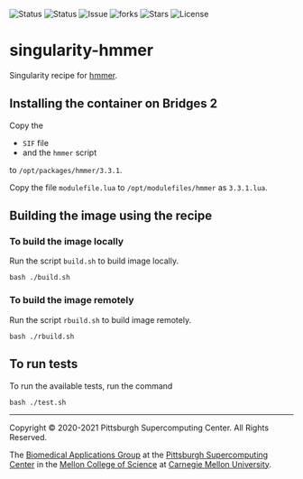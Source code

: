 ![Status](https://github.com/pscedu/singularity-hmmer/actions/workflows/main.yml/badge.svg)
![Status](https://github.com/pscedu/singularity-hmmer/actions/workflows/pretty.yml/badge.svg)
![Issue](https://img.shields.io/github/issues/pscedu/singularity-hmmer)
![forks](https://img.shields.io/github/forks/pscedu/singularity-hmmer)
![Stars](https://img.shields.io/github/stars/pscedu/singularity-hmmer)
![License](https://img.shields.io/github/license/pscedu/singularity-hmmer)

# singularity-hmmer
Singularity recipe for [hmmer](https://github.com/EddyRivasLab/hmmer).

## Installing the container on Bridges 2
Copy the

* `SIF` file
* and the `hmmer` script

to `/opt/packages/hmmer/3.3.1`.

Copy the file `modulefile.lua` to `/opt/modulefiles/hmmer` as `3.3.1.lua`.

## Building the image using the recipe

### To build the image locally
Run the script `build.sh` to build image locally.

```
bash ./build.sh
```

### To build the image remotely
Run the script `rbuild.sh` to build image remotely.

```
bash ./rbuild.sh
```

## To run tests
To run the available tests, run the command

```
bash ./test.sh
```

---
Copyright © 2020-2021 Pittsburgh Supercomputing Center. All Rights Reserved.

The [Biomedical Applications Group](https://www.psc.edu/biomedical-applications/) at the [Pittsburgh Supercomputing Center](http://www.psc.edu) in the [Mellon College of Science](https://www.cmu.edu/mcs/) at [Carnegie Mellon University](http://www.cmu.edu).
